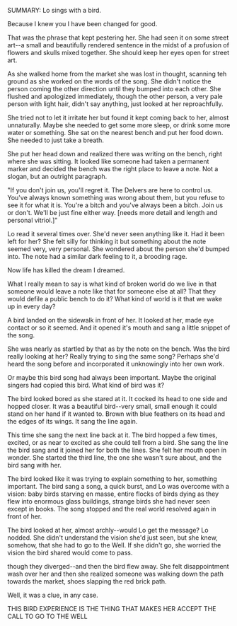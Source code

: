 SUMMARY: Lo sings with a bird. 

Because I knew you I have been changed for good. 

That was the phrase that kept pestering her.  She had seen it on some street art--a small and beautifully rendered sentence in the midst of a profusion of flowers and skulls mixed together.  She should keep her eyes open for street art. 

As she walked home from the market she was lost in thought, scanning teh ground as she worked on the words of the song. She didn't notice the person coming the other direction until they bumped into each other.  She flushed and apologized immediately, though the other person, a very pale person with light hair, didn't say anything, just looked at her reproachfully.  

She tried not to let it irritate her but found it kept coming back to her, almost unnaturally.  Maybe she needed to get some more sleep, or drink some more water or something.  She sat on the nearest bench and put her food down.  She needed to just take a breath.  

She put her head down and realized there was writing on the bench, right where she was sitting.  It looked like someone had taken a permanent marker and decided the bench was the right place to leave a note.  Not a slogan, but an outright paragraph.

"If you don't join us, you'll regret it.  The Delvers are here to control us.  You've always known something was wrong about them, but you refuse to see it for what it is.  You're a bitch and you've always been a bitch.  Join us or don't.  We'll be just fine either way.  [needs more detail and length and personal vitriol.]"

Lo read it several times over.  She'd never seen anything like it. Had it been left for her?  She felt silly for thinking it but something about the note seemed very, very personal. She wondered about the person she'd bumped into.  The note had a similar dark feeling to it, a brooding rage.

Now life has killed the dream I dreamed.

What I really mean to say is what kind of broken world do we live in that someone would leave a note like that for someone else at all? That they would defile a public bench to do it? What kind of world is it that we wake up in every day? 

A bird landed on the sidewalk in front of her.  It looked at her, made eye contact or so it seemed. And it opened it's mouth and sang a little snippet of the song.  

She was nearly as startled by that as by the note on the bench.  Was the bird really looking at her? Really trying to sing the same song?  Perhaps she'd heard the song before and incorporated it unknowingly into her own work. 

Or maybe this bird song had always been important. Maybe the original singers had copied this bird.  What kind of bird was it? 

The bird looked bored as she stared at it.  It cocked its head to one side and hopped closer. It was a beautiful bird--very small, small enough it could stand on her hand if it wanted to.  Brown with blue feathers on its head and the edges of its wings. It sang the line again. 

This time she sang the next line back at it.  The bird hopped a few times, excited, or as near to excited as she could tell from a bird.  She sang the line the bird sang and it joined her for both the lines.  She felt her mouth open in wonder.  She started the third line, the one she wasn't sure about, and the bird sang with her. 

The bird looked like it was trying to explain something to her, something important. The bird sang a song, a quick burst, and Lo was overcome with a vision: baby birds starving en masse, entire flocks of birds dying as they flew into enormous glass buildings, strange birds she had never seen except in books.  The song stopped and the real world resolved again in front of her.  

The bird looked at her, almost archly--would Lo get the message? Lo nodded. She didn't understand the vision she'd just seen, but she knew, somehow, that she had to go to the Well. If she didn't go, she worried the vision the bird shared would come to pass. 



though they diverged--and then the bird flew away.  She felt disappointment wash over her and then she realized someone was walking down the path towards the market, shoes slapping the red brick path.  
	
Well, it was a clue, in any case. 


THIS BIRD EXPERIENCE IS THE THING THAT MAKES HER ACCEPT THE CALL TO GO TO THE WELL